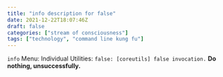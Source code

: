 ```yaml
---
title: "info description for false"
date: 2021-12-22T18:07:46Z
draft: false
categories: ["stream of consciousness"]
tags: ["technology", "command line kung fu"]
---
```


`info` Menu: Individual Utilities: `false: [coreutils] false invocation.` **Do nothing, unsuccessfully.**
